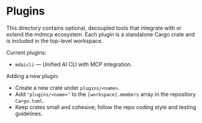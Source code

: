 # Plugins

This directory contains optional, decoupled tools that integrate with or extend the mdmcp ecosystem. Each plugin is a standalone Cargo crate and is included in the top-level workspace.

Current plugins:
- `mdaicli` — Unified AI CLI with MCP integration.

Adding a new plugin:
- Create a new crate under `plugins/<name>`.
- Add `"plugins/<name>"` to the `[workspace].members` array in the repository `Cargo.toml`.
- Keep crates small and cohesive; follow the repo coding style and testing guidelines.

